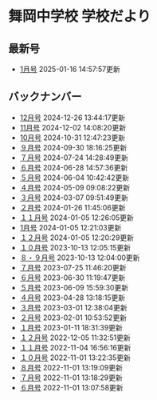# 舞岡中学校 学校だより
## 最新号
- [1月号](https://www.edu.city.yokohama.lg.jp/school/jhs/maioka/index.cfm/1,1803,c,html/1803/20250116-145757.pdf) 2025-01-16 14:57:57更新
## バックナンバー
- [12月号](https://www.edu.city.yokohama.lg.jp/school/jhs/maioka/index.cfm/1,1803,c,html/1803/20241226-134417.pdf) 2024-12-26 13:44:17更新
- [11月号](https://www.edu.city.yokohama.lg.jp/school/jhs/maioka/index.cfm/1,1803,c,html/1803/20241202-140820.pdf) 2024-12-02 14:08:20更新
- [10月号](https://www.edu.city.yokohama.lg.jp/school/jhs/maioka/index.cfm/1,1803,c,html/1803/20241031-124723.pdf) 2024-10-31 12:47:23更新
- [９月号](https://www.edu.city.yokohama.lg.jp/school/jhs/maioka/index.cfm/1,1803,c,html/1803/20240930-181625.pdf) 2024-09-30 18:16:25更新
- [７月号](https://www.edu.city.yokohama.lg.jp/school/jhs/maioka/index.cfm/1,1803,c,html/1803/20240724-142849.pdf) 2024-07-24 14:28:49更新
- [６月号](https://www.edu.city.yokohama.lg.jp/school/jhs/maioka/index.cfm/1,1803,c,html/1803/20240628-145736.pdf) 2024-06-28 14:57:36更新
- [５月号](https://www.edu.city.yokohama.lg.jp/school/jhs/maioka/index.cfm/1,1803,c,html/1803/20240604-104242.pdf) 2024-06-04 10:42:42更新
- [４月号](https://www.edu.city.yokohama.lg.jp/school/jhs/maioka/index.cfm/1,1803,c,html/1803/20240509-090822.pdf) 2024-05-09 09:08:22更新
- [３月号](https://www.edu.city.yokohama.lg.jp/school/jhs/maioka/index.cfm/1,1803,c,html/1803/20240307-095149.pdf) 2024-03-07 09:51:49更新
- [２月号](https://www.edu.city.yokohama.lg.jp/school/jhs/maioka/index.cfm/1,1803,c,html/1803/20240126-114506.pdf) 2024-01-26 11:45:06更新
- [１１月号](https://www.edu.city.yokohama.lg.jp/school/jhs/maioka/index.cfm/1,1803,c,html/1803/20240105-122605.pdf) 2024-01-05 12:26:05更新
- [1月号](https://www.edu.city.yokohama.lg.jp/school/jhs/maioka/index.cfm/1,1803,c,html/1803/20240105-122103.pdf) 2024-01-05 12:21:03更新
- [１２月号](https://www.edu.city.yokohama.lg.jp/school/jhs/maioka/index.cfm/1,1803,c,html/1803/20240105-122029.pdf) 2024-01-05 12:20:29更新
- [１０月号](https://www.edu.city.yokohama.lg.jp/school/jhs/maioka/index.cfm/1,1803,c,html/1803/20231013-120515.pdf) 2023-10-13 12:05:15更新
- [８・９月号](https://www.edu.city.yokohama.lg.jp/school/jhs/maioka/index.cfm/1,1803,c,html/1803/20231013-120400.pdf) 2023-10-13 12:04:00更新
- [７月号](https://www.edu.city.yokohama.lg.jp/school/jhs/maioka/index.cfm/1,1803,c,html/1803/20230725-114620.pdf) 2023-07-25 11:46:20更新
- [６月号](https://www.edu.city.yokohama.lg.jp/school/jhs/maioka/index.cfm/1,1803,c,html/1803/20230630-111947.pdf) 2023-06-30 11:19:47更新
- [５月号](https://www.edu.city.yokohama.lg.jp/school/jhs/maioka/index.cfm/1,1803,c,html/1803/20230609-155930.pdf) 2023-06-09 15:59:30更新
- [４月号](https://www.edu.city.yokohama.lg.jp/school/jhs/maioka/index.cfm/1,1803,c,html/1803/20230428-131815.pdf) 2023-04-28 13:18:15更新
- [３月号](https://www.edu.city.yokohama.lg.jp/school/jhs/maioka/index.cfm/1,1803,c,html/1803/20230301-123804.pdf) 2023-03-01 12:38:04更新
- [２月号](https://www.edu.city.yokohama.lg.jp/school/jhs/maioka/index.cfm/1,1803,c,html/1803/20230201-105352.pdf) 2023-02-01 10:53:52更新
- [１月号](https://www.edu.city.yokohama.lg.jp/school/jhs/maioka/index.cfm/1,1803,c,html/1803/20230111-183139.pdf) 2023-01-11 18:31:39更新
- [１２月号](https://www.edu.city.yokohama.lg.jp/school/jhs/maioka/index.cfm/1,1803,c,html/1803/20221205-113251.pdf) 2022-12-05 11:32:51更新
- [１１月号](https://www.edu.city.yokohama.lg.jp/school/jhs/maioka/index.cfm/1,1803,c,html/1803/20221104-165616.pdf) 2022-11-04 16:56:16更新
- [１０月号](https://www.edu.city.yokohama.lg.jp/school/jhs/maioka/index.cfm/1,1803,c,html/1803/20221101-132235.pdf) 2022-11-01 13:22:35更新
- [８月号](https://www.edu.city.yokohama.lg.jp/school/jhs/maioka/index.cfm/1,1803,c,html/1803/20221101-131909.pdf) 2022-11-01 13:19:09更新
- [７月号](https://www.edu.city.yokohama.lg.jp/school/jhs/maioka/index.cfm/1,1803,c,html/1803/20221101-131829.pdf) 2022-11-01 13:18:29更新
- [６月号](https://www.edu.city.yokohama.lg.jp/school/jhs/maioka/index.cfm/1,1803,c,html/1803/20221101-130758.pdf) 2022-11-01 13:07:58更新